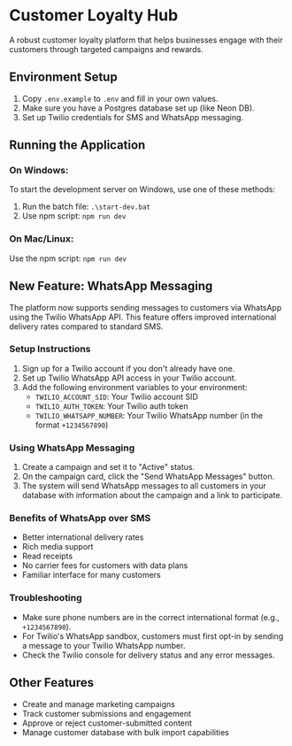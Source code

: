 # Customer Loyalty Hub

A robust customer loyalty platform that helps businesses engage with their customers through targeted campaigns and rewards.

## Environment Setup

1. Copy `.env.example` to `.env` and fill in your own values.
2. Make sure you have a Postgres database set up (like Neon DB).
3. Set up Twilio credentials for SMS and WhatsApp messaging.

## Running the Application

### On Windows:
To start the development server on Windows, use one of these methods:
1. Run the batch file: `.\start-dev.bat`
2. Use npm script: `npm run dev`

### On Mac/Linux:
Use the npm script: `npm run dev`

## New Feature: WhatsApp Messaging

The platform now supports sending messages to customers via WhatsApp using the Twilio WhatsApp API. This feature offers improved international delivery rates compared to standard SMS.

### Setup Instructions

1. Sign up for a Twilio account if you don't already have one.
2. Set up Twilio WhatsApp API access in your Twilio account.
3. Add the following environment variables to your environment:
   - `TWILIO_ACCOUNT_SID`: Your Twilio account SID
   - `TWILIO_AUTH_TOKEN`: Your Twilio auth token
   - `TWILIO_WHATSAPP_NUMBER`: Your Twilio WhatsApp number (in the format `+1234567890`)

### Using WhatsApp Messaging

1. Create a campaign and set it to "Active" status.
2. On the campaign card, click the "Send WhatsApp Messages" button.
3. The system will send WhatsApp messages to all customers in your database with information about the campaign and a link to participate.

### Benefits of WhatsApp over SMS

- Better international delivery rates
- Rich media support
- Read receipts
- No carrier fees for customers with data plans
- Familiar interface for many customers

### Troubleshooting

- Make sure phone numbers are in the correct international format (e.g., `+1234567890`).
- For Twilio's WhatsApp sandbox, customers must first opt-in by sending a message to your Twilio WhatsApp number.
- Check the Twilio console for delivery status and any error messages.

## Other Features

- Create and manage marketing campaigns
- Track customer submissions and engagement
- Approve or reject customer-submitted content
- Manage customer database with bulk import capabilities
